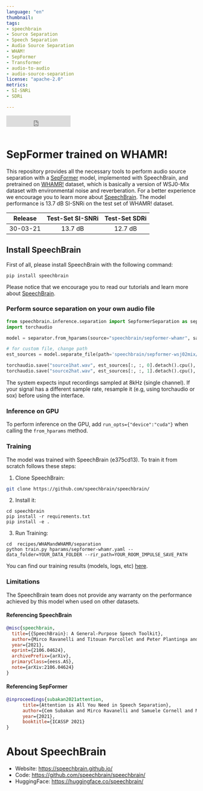 ```yaml
---
language: "en"
thumbnail:
tags:
- speechbrain
- Source Separation
- Speech Separation
- Audio Source Separation
- WHAM!
- SepFormer
- Transformer
- audio-to-audio 
- audio-source-separation
license: "apache-2.0"
metrics:
- SI-SNRi
- SDRi

---
```


<iframe src="https://ghbtns.com/github-btn.html?user=speechbrain&repo=speechbrain&type=star&count=true&size=large&v=2" frameborder="0" scrolling="0" width="170" height="30" title="GitHub"></iframe>
<br/><br/>

# SepFormer trained on WHAMR!
This repository provides all the necessary tools to perform audio source separation with a [SepFormer](https://arxiv.org/abs/2010.13154v2) model, implemented with SpeechBrain, and pretrained on [WHAMR!](http://wham.whisper.ai/) dataset, which is basically a version of WSJ0-Mix dataset with environmental noise and reverberation. For a better experience we encourage you to learn more about [SpeechBrain](https://speechbrain.github.io). The  model performance is 13.7 dB SI-SNRi on the test set of WHAMR! dataset.

| Release | Test-Set SI-SNRi | Test-Set SDRi |
|:-------------:|:--------------:|:--------------:|
| 30-03-21 | 13.7 dB | 12.7 dB |


## Install SpeechBrain

First of all, please install SpeechBrain with the following command:

```
pip install speechbrain
```

Please notice that we encourage you to read our tutorials and learn more about [SpeechBrain](https://speechbrain.github.io).

### Perform source separation on your own audio file

```python
from speechbrain.inference.separation import SepformerSeparation as separator
import torchaudio

model = separator.from_hparams(source="speechbrain/sepformer-whamr", savedir='pretrained_models/sepformer-whamr')

# for custom file, change path
est_sources = model.separate_file(path='speechbrain/sepformer-wsj02mix/test_mixture.wav') 

torchaudio.save("source1hat.wav", est_sources[:, :, 0].detach().cpu(), 8000)
torchaudio.save("source2hat.wav", est_sources[:, :, 1].detach().cpu(), 8000)
```
The system expects input recordings sampled at 8kHz (single channel).
If your signal has a different sample rate, resample it (e.g, using torchaudio or sox) before using the interface.

### Inference on GPU
To perform inference on the GPU, add  `run_opts={"device":"cuda"}`  when calling the `from_hparams` method.

### Training
The model was trained with SpeechBrain (e375cd13).
To train it from scratch follows these steps:
1. Clone SpeechBrain:
```bash
git clone https://github.com/speechbrain/speechbrain/
```
2. Install it:
```
cd speechbrain
pip install -r requirements.txt
pip install -e .
```

3. Run Training:
```
cd  recipes/WHAMandWHAMR/separation
python train.py hparams/sepformer-whamr.yaml --data_folder=YOUR_DATA_FOLDER --rir_path=YOUR_ROOM_IMPULSE_SAVE_PATH 
```

You can find our training results (models, logs, etc) [here](https://drive.google.com/drive/folders/1m1xfx2ojf7qgOyscJVVCQFRY0VRl0rdi?usp=sharing).

### Limitations
The SpeechBrain team does not provide any warranty on the performance achieved by this model when used on other datasets.

#### Referencing SpeechBrain

```bibtex
@misc{speechbrain,
  title={{SpeechBrain}: A General-Purpose Speech Toolkit},
  author={Mirco Ravanelli and Titouan Parcollet and Peter Plantinga and Aku Rouhe and Samuele Cornell and Loren Lugosch and Cem Subakan and Nauman Dawalatabad and Abdelwahab Heba and Jianyuan Zhong and Ju-Chieh Chou and Sung-Lin Yeh and Szu-Wei Fu and Chien-Feng Liao and Elena Rastorgueva and François Grondin and William Aris and Hwidong Na and Yan Gao and Renato De Mori and Yoshua Bengio},
  year={2021},
  eprint={2106.04624},
  archivePrefix={arXiv},
  primaryClass={eess.AS},
  note={arXiv:2106.04624}
}
```


#### Referencing SepFormer
```bibtex
@inproceedings{subakan2021attention,
      title={Attention is All You Need in Speech Separation}, 
      author={Cem Subakan and Mirco Ravanelli and Samuele Cornell and Mirko Bronzi and Jianyuan Zhong},
      year={2021},
      booktitle={ICASSP 2021}
}
```

# **About SpeechBrain**
- Website: https://speechbrain.github.io/
- Code: https://github.com/speechbrain/speechbrain/
- HuggingFace: https://huggingface.co/speechbrain/


